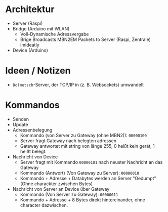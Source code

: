 # Architektur
- Server (Raspi)
- Bridge (Arduino mit WLAN)
  - Voll-Dynamische Adressvergabe
  - Brige Broadcasts MBN2EM Packets to Server (Raspi, Zentrale) imideatly
- Device (Arduino)


# Ideen / Notizen
  - `Dolmetsch`-Server, der TCP/IP in (z. B. Websockets) umwandelt

# Kommandos
- Senden
- Update
- Adressenbelegung
  - Kommando (von Server zu Gateway (ohne MBN2)): `00000100`
  - Server fragt Gateway nach belegten adressen
  - Gateway antwortet mit string von länge 255, 0 heißt kein gerät, 1 heißt belegt.
- Nachricht von Device
  - Server fragt mit Kommando `00000101` nach neuster Nachricht an das Gateway
  - Kommando (Antwort) (Von Gateway zu Server): `00000010`
  - Kommando + Adresse + Databytes werden an Server "Gedumpt" (Ohne charackter zwischen Bytes)
- Nachricht von Server an Device über Gateway
  - Kommando (Von Server zu Gateway): `00000011`
  - Kommando + Adresse + 8 Bytes direkt hintereinander, ohne character dazwischen.

